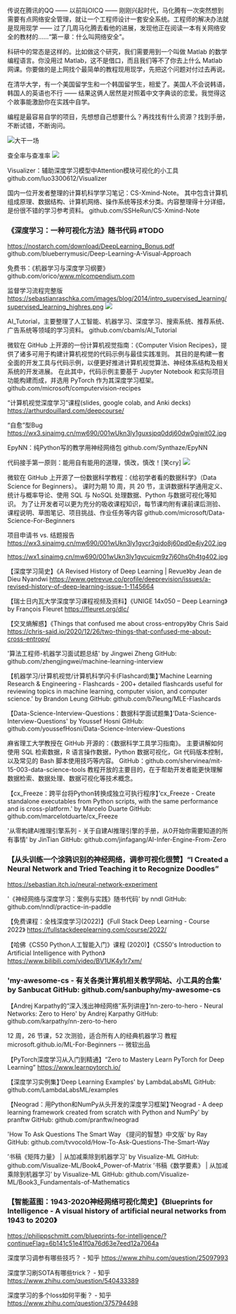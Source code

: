 传说在腾讯的QQ —— 以前叫OICQ —— 刚刚兴起时代，马化腾有一次突然想到需要有点网络安全管理，就让一个工程师设计一套安全系统。工程师的解决办法就是现用现学 —— 过了几周马化腾去看他的进展，发现他正在阅读一本有关网络安全的教材的……“第一章：什么叫网络安全”。

科研中的常态是这样的。比如做这个研究，我们需要用到一个叫做 Matlab 的数学编程语言。你没用过 Matlab，这不是借口，而且我们等不了你去上什么 Matlab 网课。你要做的是上网找个最简单的教程现用现学，先把这个问题对付过去再说。

在清华大学，有一个美国留学生和一个韩国留学生，相爱了。美国人不会说韩语，韩国人的英语也不行 —— 结果这俩人居然是对照着中文字典谈的恋爱。我觉得这个故事能激励你在实践中自学。

编程是最容易自学的项目，先想想自己想要什么？再找找有什么资源？找到手册，不断试错，不断询问。

![大干一场](https://arloseimg.oss-cn-hangzhou.aliyuncs.com/20200921082608.png)

查全率与查准率
![](https://arloseimg.oss-cn-hangzhou.aliyuncs.com/20210224095702.png)

Visualizer：辅助深度学习模型中Attention模块可视化的小工具
github.com/luo3300612/Visualizer

国内一位开发者整理的计算机科学学习笔记：CS-Xmind-Note。
其中包含计算机组成原理、数据结构、计算机网络、操作系统等技术分类。内容整理得十分详细，是份很不错的学习参考资料。
github.com/SSHeRun/CS-Xmind-Note ​​​​

### 《深度学习：一种可视化方法》随书代码 #TODO
https://nostarch.com/download/DeepLearning_Bonus.pdf
github.com/blueberrymusic/Deep-Learning-A-Visual-Approach

免费书：《机器学习与深度学习纲要》
github.com/orico/www.mlcompendium.com

监督学习流程完整版
https://sebastianraschka.com/images/blog/2014/intro_supervised_learning/supervised_learning_highres.png
![](https://wx2.sinaimg.cn/mw690/5396ee05ly1gtoncosthtj23ai3ivx2w.jpg)

AI_Tutorial，主要整理了人工智能、机器学习、深度学习、搜索系统、推荐系统、广告系统等领域的学习资料。
github.com/cbamls/AI_Tutorial ​​​​

微软在 GitHub 上开源的一份计算机视觉指南：《Computer Vision Recipes》，提供了诸多可用于构建计算机视觉的代码示例与最佳实践准则。
其目的是构建一套全面的开发工具与代码示例，以便更好推进计算机视觉算法、神经体系结构及相关系统的开发进展。
在此其中，代码示例主要基于 Jupyter Notebook 和实际项目功能构建而成，并选用 PyTorch 作为其深度学习框架。
github.com/microsoft/computervision-recipes

“计算机视觉深度学习”课程(slides, google colab, and Anki decks)
https://arthurdouillard.com/deepcourse/

“自愈”型Bug
https://wx3.sinaimg.cn/mw690/001wUkn3ly1guxsjpq0ddj60dw0gjwit02.jpg

EpyNN：纯Python写的教学用神经网络包
github.com/Synthaze/EpyNN

代码接手第一原则：能用自有能用的道理，慎改，慎改！[笑cry] 
![](https://wx2.sinaimg.cn/mw690/001wUkn3ly1guyxkpzy21j60hs0mftgq02.jpg)

微软在 GitHub 上开源了一份数据科学教程：《给初学者看的数据科学》（Data Science for Beginners）。
课时为期 10 周，共 20 节，主讲数据科学通用定义、统计与概率导论、使用 SQL 与 NoSQL 处理数据、Python 与数据可视化等知识。
为了让开发者可以更为充分的吸收课程知识，每节课均附有课前课后测验、课程说明、草图笔记、项目挑战、作业任务等内容
github.com/microsoft/Data-Science-For-Beginners

项目申请书 vs. 结题报告
https://wx3.sinaimg.cn/mw690/001wUkn3ly1gvcr3gjdo8j60pd0e4jy202.jpg

https://wx1.sinaimg.cn/mw690/001wUkn3ly1gvcuicm9z7j60hs0h4tg402.jpg

【深度学习简史】《A Revised History of Deep Learning | Revue》by Jean de Dieu Nyandwi
https://www.getrevue.co/profile/deeprevision/issues/a-revised-history-of-deep-learning-issue-1-1145664

【瑞士日内瓦大学深度学习课程视频及资料】《UNIGE 14x050 – Deep Learning》by François Fleuret 
https://fleuret.org/dlc/

【交叉熵解惑】《Things that confused me about cross-entropy》by Chris Said 
https://chris-said.io/2020/12/26/two-things-that-confused-me-about-cross-entropy/

'算法工程师-机器学习面试题总结' by Jingwei Zheng GitHub: github.com/zhengjingwei/machine-learning-interview

【机器学习/计算机视觉/计算机科学闪卡(Flashcard)集】’Machine Learning Research & Engineering - Flashcards - 200+ detailed flashcards useful for reviewing topics in machine learning, computer vision, and computer science.' by Brandon Leung GitHub: github.com/b7leung/MLE-Flashcards

【Data-Science-Interview-Questions：数据科学面试题集】’Data-Science-Interview-Questions' by Youssef Hosni GitHub: github.com/youssefHosni/Data-Science-Interview-Questions

麻省理工大学教授在 GitHub 开源的：《数据科学工具学习指南》。
主要讲解如何使用 SQL 检索数据，R 语言操作数据，Python 数据可视化，Git 代码版本控制，以及常见的 Bash 脚本使用技巧等内容。
GitHub：github.com/shervinea/mit-15-003-data-science-tools
教程开放的主要目的，在于帮助开发者能更快理解数据检索、数据处理、数据可视化等技术概念。

【cx_Freeze：跨平台将Python转换成独立可执行程序】’cx_Freeze - Create standalone executables from Python scripts, with the same performance and is cross-platform.' by Marcelo Duarte GitHub: github.com/marcelotduarte/cx_Freeze 

'从零构建AI推理引擎系列 - 关于自建AI推理引擎的手册，从0开始你需要知道的所有事情' by JinTian GitHub: github.com/jinfagang/AI-Infer-Engine-From-Zero

### 【从头训练一个涂鸦识别的神经网络，调参可视化很赞】“I Created a Neural Network and Tried Teaching it to Recognize Doodles” 
https://sebastian.itch.io/neural-network-experiment

'《神经网络与深度学习：案例与实践》随书代码’ by nndl GitHub: github.com/nndl/practice-in-paddle

【免费课程：全栈深度学习(2022)】《Full Stack Deep Learning - Course 2022》
https://fullstackdeeplearning.com/course/2022/

【哈佛《CS50 Python人工智能入门》课程 (2020)】《CS50's Introduction to Artificial Intelligence with Python》
https://www.bilibili.com/video/BV1UK4y1r7xm/

### 'my-awesome-cs - 有关各类计算机相关教学网站、小工具的合集' by Sanbucat GitHub: github.com/sanbuphy/my-awesome-cs 

【Andrej Karpathy的“深入浅出神经网络”系列讲座】’nn-zero-to-hero - Neural Networks: Zero to Hero' by Andrej Karpathy GitHub: github.com/karpathy/nn-zero-to-hero

12 周，26 节课，52 次测验，适合所有人的经典机器学习 教程 microsoft.github.io/ML-For-Beginners -- 微软出品

【PyTorch深度学习从入门到精通】“Zero to Mastery Learn PyTorch for Deep Learning”  https://www.learnpytorch.io/

【深度学习实例集】’Deep Learning Examples' by LambdaLabsML GitHub: github.com/LambdaLabsML/examples

【Neograd：用Python和NumPy从头开发的深度学习框架】’Neograd - A deep learning framework created from scratch with Python and NumPy' by pranftw GitHub: github.com/pranftw/neograd

'How To Ask Questions The Smart Way 《提问的智慧》中文版' by Ray GitHub: github.com/tvvocold/How-To-Ask-Questions-The-Smart-Way

’书稿《矩阵力量》 | 从加减乘除到机器学习' by Visualize-ML GitHub: github.com/Visualize-ML/Book4_Power-of-Matrix
’书稿《数学要素》 | 从加减乘除到机器学习’ by Visualize-ML GitHub: github.com/Visualize-ML/Book3_Fundamentals-of-Mathematics

### 【智能蓝图：1943-2020神经网络可视化简史】《Blueprints for Intelligence - A visual history of artificial neural networks from 1943 to 2020》 
https://philippschmitt.com/blueprints-for-intelligence/?continueFlag=6b141c51e41f0a76d63e7eed12a7064a

深度学习调参有哪些技巧？ - 知乎
https://www.zhihu.com/question/25097993

深度学习刷SOTA有哪些trick？ - 知乎
https://www.zhihu.com/question/540433389

深度学习的多个loss如何平衡？ - 知乎
https://www.zhihu.com/question/375794498